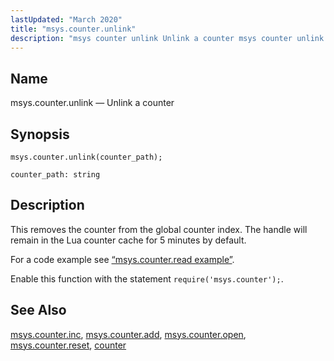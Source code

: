 ```yaml
---
lastUpdated: "March 2020"
title: "msys.counter.unlink"
description: "msys counter unlink Unlink a counter msys counter unlink counter path This removes the counter from the global counter index The handle will remain in the Lua counter cache for 5 minutes by default For a code example see Example 15 55 msys counter read example Enable this function with..."
---
```


<a name="lua.ref.msys.counter.unlink"></a> 
## Name

msys.counter.unlink — Unlink a counter

<a name="idp26464640"></a> 
## Synopsis

`msys.counter.unlink(counter_path);`

`counter_path: string`<a name="idp26467280"></a> 
## Description

This removes the counter from the global counter index. The handle will remain in the Lua counter cache for 5 minutes by default.

For a code example see [“msys.counter.read example”](/momentum/3/3-reference/3-reference-lua-ref-msys-counter-read#lua.ref.msys.counter.read.example).

Enable this function with the statement `require('msys.counter');`.

<a name="idp26471536"></a> 
## See Also

[msys.counter.inc](/momentum/3/3-reference/3-reference-lua-ref-msys-counter-inc), [msys.counter.add](/momentum/3/3-reference/3-reference-lua-ref-msys-counter-add), [msys.counter.open](/momentum/3/3-reference/3-reference-lua-ref-msys-counter-open), [msys.counter.reset](/momentum/3/3-reference/3-reference-lua-ref-msys-counter-reset), [counter](/momentum/3/3-reference/3-reference-console-commands-counter)